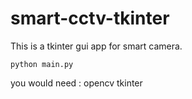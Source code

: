 # smart-cctv-tkinter
This is a tkinter gui app for smart camera.

```python main.py```

you would need :
opencv
tkinter


